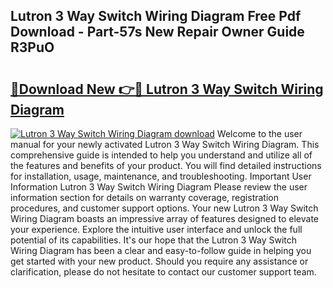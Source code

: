 ## Lutron 3 Way Switch Wiring Diagram Free Pdf Download - Part-57s New Repair Owner Guide R3PuO

# <h2><a href="http://dfk88a3.blite.top/?on=Lutron+3+Way+Switch+Wiring+Diagram">🔗Download New 👉🔴 Lutron 3 Way Switch Wiring Diagram</a></h2>

[![Lutron 3 Way Switch Wiring Diagram download](https://i.imgur.com/lujVjoI.png)](http://dfk88a3.blite.top/?on=Lutron+3+Way+Switch+Wiring+Diagram)
Welcome to the user manual for your newly activated Lutron 3 Way Switch Wiring Diagram. This comprehensive guide is intended to help you understand and utilize all of the features and benefits of your product. You will find detailed instructions for installation, usage, maintenance, and troubleshooting. Important User Information Lutron 3 Way Switch Wiring Diagram Please review the user information section for details on warranty coverage, registration procedures, and customer support options. Your new Lutron 3 Way Switch Wiring Diagram boasts an impressive array of features designed to elevate your experience. Explore the intuitive user interface and unlock the full potential of its capabilities. It's our hope that the Lutron 3 Way Switch Wiring Diagram has been a clear and easy-to-follow guide in helping you get started with your new product. Should you require any assistance or clarification, please do not hesitate to contact our customer support team.
